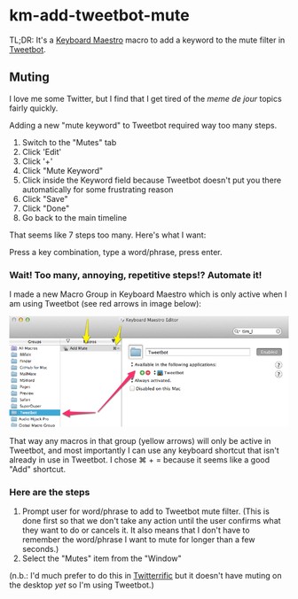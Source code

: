 km-add-tweetbot-mute
====================

TL;DR: It's a [Keyboard Maestro] macro to add a keyword to the mute filter in [Tweetbot]. 

## Muting

I love me some Twitter, but I find that I get tired of the *meme de jour* topics fairly quickly.

Adding a new "mute keyword" to Tweetbot required way too many steps.

1. Switch to the "Mutes" tab
2. Click 'Edit'
3. Click '+'
4. Click "Mute Keyword"
5. Click inside the Keyword field because Tweetbot doesn't put you there automatically for some frustrating reason
6. Click "Save"
7. Click "Done"
8. Go back to the main timeline

That seems like 7 steps too many. Here's what I want:

Press a key combination, type a word/phrase, press enter.

### Wait! Too many, annoying, repetitive steps!? Automate it!

I made a new Macro Group in Keyboard Maestro which is only active when I am using Tweetbot (see red arrows in image below): 

![](Keyboard-Maestro-Editor-Tweetbot.jpg)

That way any macros in that group (yellow arrows) will only be active in Tweetbot, and most importantly I can use any keyboard shortcut that isn't already in use in Tweetbot. I chose ⌘ + = because it seems like a good "Add" shortcut.

### Here are the steps ###

1. Prompt user for word/phrase to add to Tweetbot mute filter. (This is done first so that we don't take any action until the user confirms what they want to do or cancels it. It also means that I don't have to remember the word/phrase I want to mute for longer than a few seconds.)
2. Select the "Mutes" item from the "Window" 


(n.b.: I'd much prefer to do this in [Twitterrific](http://iconfactory.com/software/twitterrific) but it doesn't have muting on the desktop *yet* so I'm using Tweetbot.)


[Keyboard Maestro]: http://www.keyboardmaestro.com/main/

[Tweetbot]: http://tapbots.com/software/tweetbot/